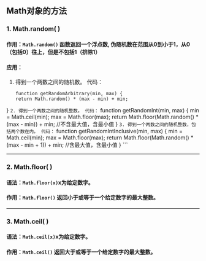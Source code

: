 ## Math对象的方法
### 1. Math.random( )
#### 作用：`Math.random()` 函数返回一个浮点数,  伪随机数在范围从0到小于1，从0（包括0）往上，但是不包括1（排除1）
#### 应用：
1. 得到一个两数之间的随机数。
	代码：
	```
	function getRandomArbitrary(min, max) {
    return Math.random() * (max - min) + min;
}
	```
2. 得到一个两数之间的随机整数。
	代码：
	```
	function getRandomInt(min, max) {
    min = Math.ceil(min);
    max = Math.floor(max);
    return Math.floor(Math.random() * (max - min)) + min; //不含最大值，含最小值
}
	```
3. 得到一个两数之间的随机整数，包括两个数在内。
	代码：
	```
function getRandomIntInclusive(min, max) {
    min = Math.ceil(min);
    max = Math.floor(max);
    return Math.floor(Math.random() * (max - min + 1)) + min; //含最大值，含最小值 
}
	```
* * *
### 2. Math.floor( )
#### 语法：`Math.floor(x)`x为给定数字。
#### 作用：`Math.floor()` 返回小于或等于一个给定数字的最大整数。
* * *
### 3. Math.ceil( )
#### 语法：`Math.ceil(x)`x为给定数字。
#### 作用：`Math.ceil()` 返回大于或等于一个给定数字的最大整数。